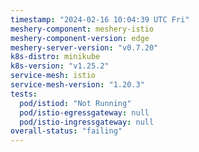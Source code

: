 ```yaml
---
timestamp: "2024-02-16 10:04:39 UTC Fri"
meshery-component: meshery-istio
meshery-component-version: edge
meshery-server-version: "v0.7.20"
k8s-distro: minikube
k8s-version: "v1.25.2"
service-mesh: istio
service-mesh-version: "1.20.3"
tests:
  pod/istiod: "Not Running"
  pod/istio-egressgateway: null
  pod/istio-ingressgateway: null
overall-status: "failing"
---
```

